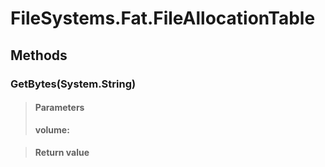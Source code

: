 ﻿


# FileSystems.Fat.FileAllocationTable

## Methods


### GetBytes(System.String)

> #### Parameters
> **volume:** 

> #### Return value
> 